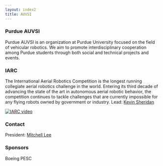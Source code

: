 ```yaml
---
layout: index2
title: AUVSI
---
```


### Purdue AUVSI
Purdue AUVSI is an organization at Purdue University focused on the field of vehicular robotics.
We aim to promote interdisciplinary cooperation among Purdue students through both social and technical projects and events.

### IARC
The International Aerial Robotics Competition is the longest running collegiate aerial robotics challenge in the world.
Entering its third decade of advancing the state of the art in autonomous aerial robotic behavior, the competition continues to tackle challenges that are currently impossible for any flying robots owned by government or industry.
Lead: [Kevin Sheridan](mailto:sheridak@purdue.edu)

[![IARC video](http://www.aerialroboticscompetition.org/images/rotatingimages/1.png)](http://www.aerialroboticscompetition.org/images/video/mission7promo.mp4)

### Contact
President: [Mitchell Lee](mailto:lee2141@purdue.edu)

### Sponsors
Boeing
PESC
